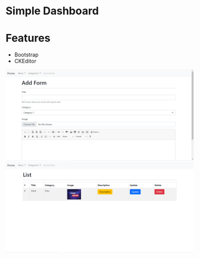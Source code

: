 # Simple Dashboard

# Features
- Bootstrap
- CKEditor

<img src="img/bd-1.png">
<img src="img/bd-2.png">